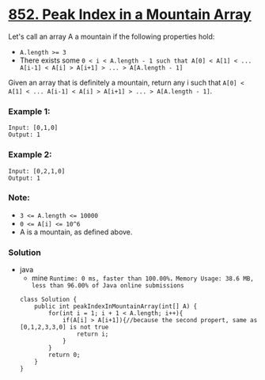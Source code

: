 # [852. Peak Index in a Mountain Array](https://leetcode.com/problems/peak-index-in-a-mountain-array/)

Let's call an array A a mountain if the following properties hold:
* `A.length >= 3`
* There exists some `0 < i < A.length - 1 such that A[0] < A[1] < ... A[i-1] < A[i] > A[i+1] > ... > A[A.length - 1]`

Given an array that is definitely a mountain, return any i such that `A[0] < A[1] < ... A[i-1] < A[i] > A[i+1] > ... > A[A.length - 1]`.

### Example 1:
```
Input: [0,1,0]
Output: 1
```

### Example 2:
```
Input: [0,2,1,0]
Output: 1
```

### Note:
* `3 <= A.length <= 10000`
* `0 <= A[i] <= 10^6`
* A is a mountain, as defined above.


### Solution
* java
  * mine `Runtime: 0 ms, faster than 100.00%，Memory Usage: 38.6 MB, less than 96.00% of Java online submissions`
  ```
  class Solution {
      public int peakIndexInMountainArray(int[] A) {
          for(int i = 1; i + 1 < A.length; i++){
              if(A[i] > A[i+1]){//because the second propert, same as [0,1,2,3,3,0] is not true
                  return i;
              }
          }
          return 0;
      }
  }
  ```
